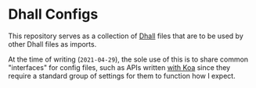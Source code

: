 # Dhall Configs

This repository serves as a collection of [Dhall][0] files that are to be used by other Dhall files as imports.

At the time of writing (`2021-04-29`), the sole use of this is to share common "interfaces" for config files, such as APIs written [with Koa][1] since they require a standard group of settings for them to function how I expect.

[0]: https://dhall-lang.org
[1]: https://koajs.com/
